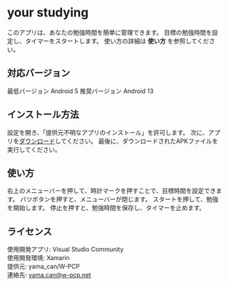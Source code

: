# your studying
このアプリは、あなたの勉強時間を簡単に管理できます。
目標の勉強時間を設定し、タイマーをスタートします。
使い方の詳細は **使い方** を参照してください。
## 対応バージョン
最低バージョン Android 5
推奨バージョン Android 13
## インストール方法
設定を開き、「提供元不明なアプリのインストール」を許可します。
次に、アプリを[ダウンロード](https://github.com/Yama-Can/pcp-apps/study/net.w_pcp.yama_can.apps.study.apk)してください。
最後に、ダウンロードされたAPKファイルを実行してください。
## 使い方
右上のメニューバーを押して、時計マークを押すことで、目標時間を設定できます。
バツボタンを押すと、メニューバーが閉じます。
スタートを押して、勉強を開始します。
停止を押すと、勉強時間を保存し、タイマーを止めます。
## ライセンス
使用開発アプリ: Visual Studio Community<br>
使用開発環境: Xamarin<br>
提供元: yama_can/W-PCP<br>
連絡先: [yama.can@w-pcp.net](mailto:yama.can@w-pcp.net)
